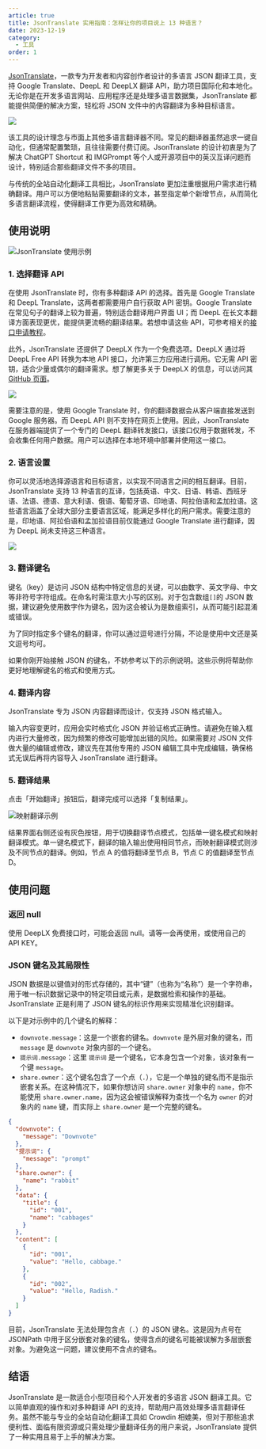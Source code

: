 ```yaml
---
article: true
title: JsonTranslate 实用指南：怎样让你的项目说上 13 种语言？
date: 2023-12-19
category:
  - 工具
order: 1
---
```


[JsonTranslate](https://tools.newzone.top/json-translate)，一款专为开发者和内容创作者设计的多语言 JSON 翻译工具，支持 Google Translate、DeepL 和 DeepLX 翻译 API，助力项目国际化和本地化。无论你是在开发多语言网站、应用程序还是处理多语言数据集，JsonTranslate 都能提供简便的解决方案，轻松将 JSON 文件中的内容翻译为多种目标语言。

![](https://img.newzone.top/2023-12-18-19-18-41.png?imageMogr2/format/webp)

该工具的设计理念与市面上其他多语言翻译器不同。常见的翻译器虽然追求一键自动化，但通常配置繁琐，且往往需要付费订阅。JsonTranslate 的设计初衷是为了解决 ChatGPT Shortcut 和 IMGPrompt 等个人或开源项目中的英汉互译问题而设计，特别适合那些翻译文件不多的项目。

与传统的全站自动化翻译工具相比，JsonTranslate 更加注重根据用户需求进行精确翻译。用户可以方便地粘贴需要翻译的文本，甚至指定单个新增节点，从而简化多语言翻译流程，使得翻译工作更为高效和精确。

## 使用说明

![](https://img.newzone.top/2023-12-18-16-09-04.gif?imageMogr2/format/webp "JsonTranslate 使用示例")

### 1. 选择翻译 API

在使用 JsonTranslate 时，你有多种翻译 API 的选择。首先是 Google Translate 和 DeepL Translate，这两者都需要用户自行获取 API 密钥。Google Translate 在常见句子的翻译上较为普遍，特别适合翻译用户界面 UI；而 DeepL 在长文本翻译方面表现更优，能提供更流畅的翻译结果。若想申请这些 API，可参考相关的[接口申请教程](https://docs.easyuseai.com/platform/translate/google_fanyi.html)。

此外，JsonTranslate 还提供了 DeepLX 作为一个免费选项。DeepLX 通过将 DeepL Free API 转换为本地 API 接口，允许第三方应用进行调用。它无需 API 密钥，适合少量或偶尔的翻译需求。想了解更多关于 DeepLX 的信息，可以访问其 [GitHub 页面](https://github.com/OwO-Network/DeepLX/)。

![](https://img.newzone.top/2023-12-18-19-27-32.png?imageMogr2/format/webp)

需要注意的是，使用 Google Translate 时，你的翻译数据会从客户端直接发送到 Google 服务器。而 DeepL API 则不支持在网页上使用。因此，JsonTranslate 在服务器端提供了一个专门的 DeepL 翻译转发接口，该接口仅用于数据转发，不会收集任何用户数据。用户可以选择在本地环境中部署并使用这一接口。

### 2. 语言设置

你可以灵活地选择源语言和目标语言，以实现不同语言之间的相互翻译。目前，JsonTranslate 支持 13 种语言的互译，包括英语、中文、日语、韩语、西班牙语、法语、德语、意大利语、俄语、葡萄牙语、印地语、阿拉伯语和孟加拉语。这些语言涵盖了全球大部分主要语言区域，能满足多样化的用户需求。需要注意的是，印地语、阿拉伯语和孟加拉语目前仅能通过 Google Translate 进行翻译，因为 DeepL 尚未支持这三种语言。

![](https://img.newzone.top/2023-12-19-10-23-41.png?imageMogr2/format/webp)

### 3. 翻译键名

键名（key）是访问 JSON 结构中特定信息的关键，可以由数字、英文字母、中文等非符号字符组成。在命名时需注意大小写的区别。对于包含数组`[]`的 JSON 数据，建议避免使用数字作为键名，因为这会被认为是数组索引，从而可能引起混淆或错误。

为了同时指定多个键名的翻译，你可以通过逗号进行分隔，不论是使用中文还是英文逗号均可。

如果你刚开始接触 JSON 的键名，不妨参考以下的示例说明。这些示例将帮助你更好地理解键名的格式和使用方式。

### 4. 翻译内容

JsonTranslate 专为 JSON 内容翻译而设计，仅支持 JSON 格式输入。

输入内容变更时，应用会实时格式化 JSON 并验证格式正确性。请避免在输入框内进行大量修改，因为频繁的修改可能增加出错的风险。如果需要对 JSON 文件做大量的编辑或修改，建议先在其他专用的 JSON 编辑工具中完成编辑，确保格式无误后再将内容导入 JsonTranslate 进行翻译。

### 5. 翻译结果

点击「开始翻译」按钮后，翻译完成可以选择「复制结果」。

![](https://img.newzone.top/2023-12-19-11-42-37.png?imageMogr2/format/webp "映射翻译示例")

结果界面右侧还设有灰色按钮，用于切换翻译节点模式，包括单一键名模式和映射翻译模式。单一键名模式下，翻译的输入输出使用相同节点，而映射翻译模式则涉及不同节点的翻译。例如，节点 A 的值将翻译至节点 B，节点 C 的值翻译至节点 D。

## 使用问题

### 返回 null

使用 DeepLX 免费接口时，可能会返回 null。请等一会再使用，或使用自己的 API KEY。

### JSON 键名及其局限性

JSON 数据是以键值对的形式存储的，其中“键”（也称为“名称”）是一个字符串，用于唯一标识数据记录中的特定项目或元素，是数据检索和操作的基础。JsonTranslate 正是利用了 JSON 键名的标识作用来实现精准化识别翻译。

以下是对示例中的几个键名的解释：

- `downvote.message`：这是一个嵌套的键名。`downvote` 是外层对象的键名，而 `message` 是 `downvote` 对象内部的一个键名。
- `提示词.message`：这里 `提示词` 是一个键名，它本身包含一个对象，该对象有一个键 `message`。
- `share.owner`：这个键名包含了一个点（`.`），它是一个单独的键名而不是指示嵌套关系。在这种情况下，如果你想访问 `share.owner` 对象中的 `name`，你不能使用 `share.owner.name`，因为这会被错误解释为查找一个名为 `owner` 的对象内的 `name` 键，而实际上 `share.owner` 是一个完整的键名。

```json
{
  "downvote": {
    "message": "Downvote"
  },
  "提示词": {
    "message": "prompt"
  },
  "share.owner": {
    "name": "rabbit"
  },
  "data": {
    "title": {
      "id": "001",
      "name": "cabbages"
    }
  },
  "content": [
    {
      "id": "001",
      "value": "Hello, cabbage."
    },
    {
      "id": "002",
      "value": "Hello, Radish."
    }
  ]
}
```

目前，JsonTranslate 无法处理包含点（`.`）的 JSON 键名。这是因为点号在 JSONPath 中用于区分嵌套对象的键名，使得含点的键名可能被误解为多层嵌套对象。为避免这一问题，建议使用不含点的键名。

## 结语

JsonTranslate 是一款适合小型项目和个人开发者的多语言 JSON 翻译工具。它以简单直观的操作和对多种翻译 API 的支持，帮助用户高效处理多语言翻译任务。虽然不能与专业的全站自动化翻译工具如 Crowdin 相媲美，但对于那些追求便利性、面临有限资源或只需处理少量翻译任务的用户来说，JsonTranslate 提供了一种实用且易于上手的解决方案。
